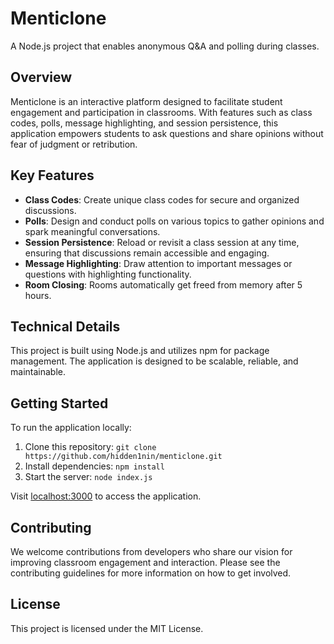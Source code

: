 # Menticlone

A Node.js project that enables anonymous Q&A and polling during classes.

## Overview
Menticlone is an interactive platform designed to facilitate student engagement and participation in classrooms. With features such as class codes, polls, message highlighting, and session persistence, this application empowers students to ask questions and share opinions without fear of judgment or retribution.

## Key Features

* **Class Codes**: Create unique class codes for secure and organized discussions.
* **Polls**: Design and conduct polls on various topics to gather opinions and spark meaningful conversations.
* **Session Persistence**: Reload or revisit a class session at any time, ensuring that discussions remain accessible and engaging.
* **Message Highlighting**: Draw attention to important messages or questions with highlighting functionality.
* **Room Closing**: Rooms automatically get freed from memory after 5 hours.


## Technical Details
This project is built using Node.js and utilizes npm for package management. The application is designed to be scalable, reliable, and maintainable.

## Getting Started
To run the application locally:

1. Clone this repository: `git clone https://github.com/hidden1nin/menticlone.git`
2. Install dependencies: `npm install`
3. Start the server: `node index.js`

Visit [localhost:3000](http://localhost:3000) to access the application.

## Contributing
We welcome contributions from developers who share our vision for improving classroom engagement and interaction. Please see the contributing guidelines for more information on how to get involved.

## License
This project is licensed under the MIT License.
